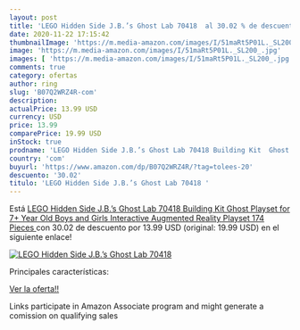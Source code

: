 ```yaml
---
layout: post
title: 'LEGO Hidden Side J.B.’s Ghost Lab 70418  al 30.02 % de descuento'
date: 2020-11-22 17:15:42
thumbnailImage: 'https://m.media-amazon.com/images/I/51maRt5P01L._SL200_.jpg'
image: 'https://m.media-amazon.com/images/I/51maRt5P01L._SL200_.jpg'
images: [ 'https://m.media-amazon.com/images/I/51maRt5P01L._SL200_.jpg' ]
comments: true
category: ofertas
author: ring
slug: 'B07Q2WRZ4R-com'
description:
actualPrice: 13.99 USD
currency: USD
price: 13.99
comparePrice: 19.99 USD
inStock: true
prodname: 'LEGO Hidden Side J.B.’s Ghost Lab 70418 Building Kit  Ghost Playset for 7+ Year Old Boys and Girls  Interactive Augmented Reality Playset  174 Pieces '
country: 'com'
buyurl: 'https://www.amazon.com/dp/B07Q2WRZ4R/?tag=tolees-20'
descuento: '30.02'
titulo: 'LEGO Hidden Side J.B.’s Ghost Lab 70418 '
---
```


Está [LEGO Hidden Side J.B.’s Ghost Lab 70418 Building Kit  Ghost Playset for 7+ Year Old Boys and Girls  Interactive Augmented Reality Playset  174 Pieces ](https://www.amazon.com/dp/B07Q2WRZ4R/?tag=tolees-20) con 30.02 de descuento por 13.99 USD (original: 19.99 USD) en el siguiente enlace!

[![LEGO Hidden Side J.B.’s Ghost Lab 70418 ](https://m.media-amazon.com/images/I/51maRt5P01L._SL200_.jpg)](https://www.amazon.com/dp/B07Q2WRZ4R/?tag=tolees-20)

Principales características:


[Ver la oferta!!](https://www.amazon.com/dp/B07Q2WRZ4R/?tag=tolees-20)

Links participate in Amazon Associate program and might generate a comission on qualifying sales


